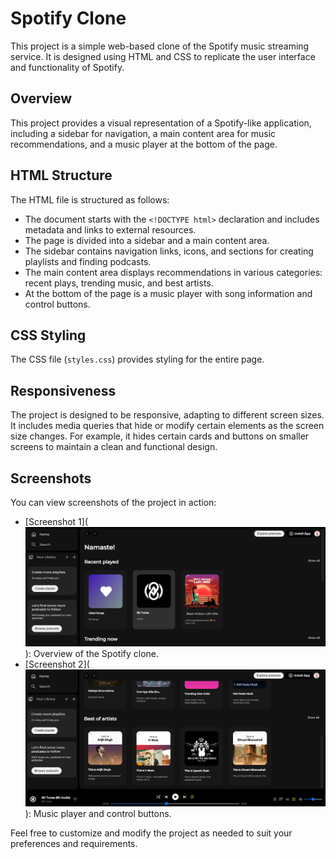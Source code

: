 # Spotify Clone

This project is a simple web-based clone of the Spotify music streaming service. It is designed using HTML and CSS to replicate the user interface and functionality of Spotify.

## Overview

This project provides a visual representation of a Spotify-like application, including a sidebar for navigation, a main content area for music recommendations, and a music player at the bottom of the page.

## HTML Structure

The HTML file is structured as follows:

- The document starts with the `<!DOCTYPE html>` declaration and includes metadata and links to external resources.
- The page is divided into a sidebar and a main content area.
- The sidebar contains navigation links, icons, and sections for creating playlists and finding podcasts.
- The main content area displays recommendations in various categories: recent plays, trending music, and best artists.
- At the bottom of the page is a music player with song information and control buttons.

## CSS Styling

The CSS file (`styles.css`) provides styling for the entire page.

## Responsiveness

The project is designed to be responsive, adapting to different screen sizes. It includes media queries that hide or modify certain elements as the screen size changes. For example, it hides certain cards and buttons on smaller screens to maintain a clean and functional design.

## Screenshots

You can view screenshots of the project in action:

- [Screenshot 1](![Alt text](<Screenshot 2023-10-14 111426.png>)): Overview of the Spotify clone.
- [Screenshot 2](![Alt text](<Screenshot 2023-10-14 111451.png>)): Music player and control buttons.

Feel free to customize and modify the project as needed to suit your preferences and requirements.
